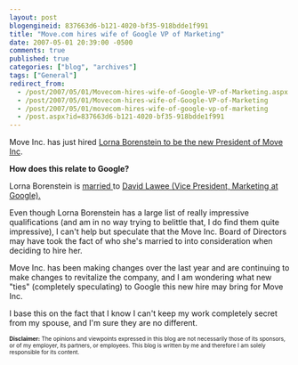 ```yaml
---
layout: post
blogengineid: 837663d6-b121-4020-bf35-918bdde1f991
title: "Move.com hires wife of Google VP of Marketing"
date: 2007-05-01 20:39:00 -0500
comments: true
published: true
categories: ["blog", "archives"]
tags: ["General"]
redirect_from: 
  - /post/2007/05/01/Movecom-hires-wife-of-Google-VP-of-Marketing.aspx
  - /post/2007/05/01/Movecom-hires-wife-of-Google-VP-of-Marketing
  - /post/2007/05/01/movecom-hires-wife-of-google-vp-of-marketing
  - /post.aspx?id=837663d6-b121-4020-bf35-918bdde1f991
---
```

<!-- more -->

Move Inc. has just hired <A href="http://investor.move.com/phoenix.zhtml?c=111114&amp;p=irol-newsArticle&amp;ID=993908&amp;highlight=">Lorna Borenstein to be the new President of Move Inc</A>.

**How does this relate to Google?**

Lorna Borenstein is <A href="http://www.theglobeandmail.com/servlet/story/RTGAM.20070329.wwisewords0329/BNStory/specialSmallBusiness/home">married </A>to <A href="http://www.google.com/corporate/execs.html#lawee">David Lawee (Vice President, Marketing at Google).</A>

Even though Lorna Borenstein has a large list of really impressive qualifications (and am in no way trying to belittle that, I do find them quite impressive), I can't help but speculate that the Move Inc. Board of Directors may have took the fact of who she's married to into consideration when deciding to hire her.

Move Inc. has been making changes over the last year and are continuing to make changes to revitalize the company, and I am wondering what new "ties" (completely speculating) to Google this new hire may bring for Move Inc.

I base this on the fact that I know I can't keep my work completely secret from my spouse, and I'm sure they are no different.

<FONT size=1>**Disclaimer:** The opinions and viewpoints expressed in this blog are not necessarily those of its sponsors, or of my employer, its partners, or employees. This blog is written by me and therefore I am solely responsible for its content.</FONT>
